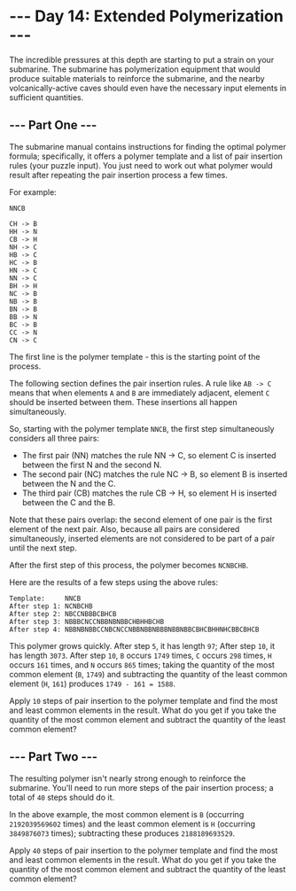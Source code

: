 # --- Day 14: Extended Polymerization ---
The incredible pressures at this depth are starting to put a strain on your submarine. The submarine has polymerization equipment that would produce suitable materials to reinforce the submarine, and the nearby volcanically-active caves should even have the necessary input elements in sufficient quantities.

## --- Part One ---
The submarine manual contains instructions for finding the optimal polymer formula; specifically, it offers a polymer template and a list of pair insertion rules (your puzzle input). You just need to work out what polymer would result after repeating the pair insertion process a few times.

For example:

```
NNCB

CH -> B
HH -> N
CB -> H
NH -> C
HB -> C
HC -> B
HN -> C
NN -> C
BH -> H
NC -> B
NB -> B
BN -> B
BB -> N
BC -> B
CC -> N
CN -> C
```

The first line is the polymer template - this is the starting point of the process.

The following section defines the pair insertion rules. A rule like `AB -> C` means that when elements `A` and `B` are immediately adjacent, element `C` should be inserted between them. These insertions all happen simultaneously.

So, starting with the polymer template `NNCB`, the first step simultaneously considers all three pairs:

* The first pair (NN) matches the rule NN -> C, so element C is inserted between the first N and the second N.
* The second pair (NC) matches the rule NC -> B, so element B is inserted between the N and the C.
* The third pair (CB) matches the rule CB -> H, so element H is inserted between the C and the B.

Note that these pairs overlap: the second element of one pair is the first element of the next pair. Also, because all pairs are considered simultaneously, inserted elements are not considered to be part of a pair until the next step.

After the first step of this process, the polymer becomes `NCNBCHB`.

Here are the results of a few steps using the above rules:

```
Template:     NNCB
After step 1: NCNBCHB
After step 2: NBCCNBBBCBHCB
After step 3: NBBBCNCCNBBNBNBBCHBHHBCHB
After step 4: NBBNBNBBCCNBCNCCNBBNBBNBBBNBBNBBCBHCBHHNHCBBCBHCB
```

This polymer grows quickly. After step `5`, it has length `97`; After step `10`, it has length `3073`. After step `10`, `B` occurs `1749` times, `C` occurs `298` times, `H` occurs `161` times, and `N` occurs `865` times; taking the quantity of the most common element (`B`, `1749`) and subtracting the quantity of the least common element (`H`, `161`) produces `1749 - 161 = 1588`.

Apply `10` steps of pair insertion to the polymer template and find the most and least common elements in the result. What do you get if you take the quantity of the most common element and subtract the quantity of the least common element?

## --- Part Two ---
The resulting polymer isn't nearly strong enough to reinforce the submarine. You'll need to run more steps of the pair insertion process; a total of `40` steps should do it.

In the above example, the most common element is `B` (occurring `2192039569602` times) and the least common element is `H` (occurring `3849876073` times); subtracting these produces `2188189693529`.

Apply `40` steps of pair insertion to the polymer template and find the most and least common elements in the result. What do you get if you take the quantity of the most common element and subtract the quantity of the least common element?
